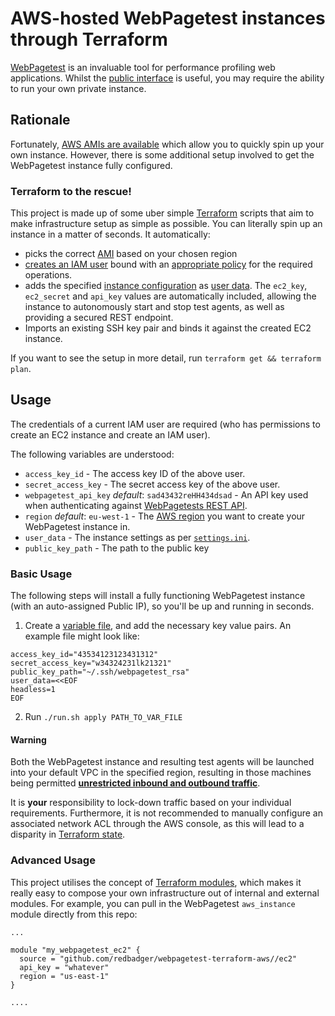 # AWS-hosted WebPagetest instances through Terraform

[WebPagetest](https://sites.google.com/a/webpagetest.org/docs/) is an invaluable tool for performance profiling web applications. Whilst the [public interface](http://www.webpagetest.org/) is useful, you may require the ability to run your own private instance.

## Rationale

Fortunately, [AWS AMIs are available](https://github.com/WPO-Foundation/webpagetest/blob/master/docs/EC2/Server%20AMI.md) which allow you to quickly spin up your own instance. However, there is some additional setup involved to get the WebPagetest instance fully configured.

### Terraform to the rescue!

This project is made up of some uber simple [Terraform](https://www.terraform.io/) scripts that aim to make infrastructure setup as simple as possible. You can literally spin up an instance in a matter of seconds. It automatically:

* picks the correct [AMI](https://github.com/WPO-Foundation/webpagetest/blob/master/docs/EC2/Server%20AMI.md) based on your chosen region
* [creates an IAM user](http://docs.aws.amazon.com/IAM/latest/UserGuide/id_users_create.html) bound with an [appropriate policy](http://docs.aws.amazon.com/IAM/latest/UserGuide/access_policies.html) for the required operations.
* adds the specified [instance configuration](https://github.com/redbadger/webpagetest-terraform-aws/blob/master/modules/ec2/userdata.template) as [user data](http://docs.aws.amazon.com/AWSEC2/latest/UserGuide/ec2-instance-metadata.html).
The `ec2_key`, `ec2_secret` and `api_key` values are automatically included, allowing the instance to autonomously start and stop test agents, as well as providing a secured REST endpoint.
* Imports an existing SSH key pair and binds it against the created EC2 instance.

If you want to see the setup in more detail, run `terraform get && terraform plan`.

## Usage

The credentials of a current IAM user are required (who has permissions to create an EC2 instance and create an IAM user).

The following variables are understood:
  * `access_key_id` - The access key ID of the above user.
  * `secret_access_key` - The secret access key of the above user.
  * `webpagetest_api_key` *default*: `sad43432reHH434dsad` - An API key used when authenticating against [WebPagetests REST API](https://sites.google.com/a/webpagetest.org/docs/advanced-features/webpagetest-restful-apis).
  * `region` *default*: `eu-west-1` - The [AWS region](http://docs.aws.amazon.com/general/latest/gr/rande.html) you want to create your WebPagetest instance in.
  * `user_data` - The instance settings as per [`settings.ini`](https://github.com/WPO-Foundation/webpagetest/blob/master/www/settings/settings.ini.sample).
  * `public_key_path` - The path to the public key

### Basic Usage

The following steps will install a fully functioning WebPagetest instance (with an auto-assigned Public IP), so you'll be up and running in seconds.

1. Create a [variable file](https://www.terraform.io/docs/configuration/variables.html#variable-files), and add the necessary key value pairs. An example file might look like:
```
access_key_id="43534123123431312"
secret_access_key="w34324231lk21321"
public_key_path="~/.ssh/webpagetest_rsa"
user_data=<<EOF
headless=1
EOF
```
2. Run `./run.sh apply PATH_TO_VAR_FILE`

#### Warning

Both the WebPagetest instance and resulting test agents will be launched into your default VPC in the specified region, resulting in those machines being permitted [**unrestricted inbound and outbound traffic**](https://github.com/redbadger/webpagetest-terraform-aws/issues/3).

It is **your** responsibility to lock-down traffic based on your individual requirements. Furthermore, it is not recommended to manually configure an associated network ACL through the AWS console, as this will lead to a disparity in [Terraform state](https://www.terraform.io/docs/state/).

### Advanced Usage

This project utilises the concept of [Terraform modules](https://www.terraform.io/docs/modules/usage.html), which makes it really easy to compose your own infrastructure out of internal and external modules. For example, you can pull in the WebPagetest `aws_instance` module directly from this repo:

```
...

module "my_webpagetest_ec2" {
  source = "github.com/redbadger/webpagetest-terraform-aws//ec2"
  api_key = "whatever"
  region = "us-east-1"
}

....
```
